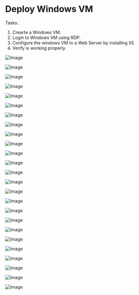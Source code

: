 # Deploy Windows VM #
Tasks:
1. Crearte a Windows VM.
2. Login to Windows VM using RDP.
3. Configure the windows VM to a Web Server by installing IIS
4. Verify is working properly.
   
![Image](https://github.com/user-attachments/assets/f79b1f0a-2817-4eb1-b8ba-2052e747bc2b)

![Image](https://github.com/user-attachments/assets/79f347b3-c1c4-4016-8c87-12f0a1307ad2)

![Image](https://github.com/user-attachments/assets/16b3c91a-fb1d-4b41-9963-0461550770bb)

![Image](https://github.com/user-attachments/assets/b9b36d8e-e0d2-4fd7-b057-53b26ced008e)

![Image](https://github.com/user-attachments/assets/0f091634-1dab-49d0-acd1-ab6dfd74f151)

![Image](https://github.com/user-attachments/assets/9bedc2f0-0ead-48ad-ab5c-52d854f1034f)

![Image](https://github.com/user-attachments/assets/271f08dd-76e4-42b3-9d5a-f043c67910ac)

![Image](https://github.com/user-attachments/assets/8487e44c-04e2-43e1-9af3-2576a9bd34d9)

![Image](https://github.com/user-attachments/assets/2e91c249-c426-4ac3-88ca-b0f0814c18cc)

![Image](https://github.com/user-attachments/assets/56a0f204-85c3-4b71-91ad-e3a4d55ac192)

![Image](https://github.com/user-attachments/assets/e33566e2-65f6-4bb6-95ee-c0dda4435fc3)

![Image](https://github.com/user-attachments/assets/8621692b-05bb-4f30-80fb-1bf431d4f395)

![Image](https://github.com/user-attachments/assets/9bb06a26-3bcc-44e8-9ad4-3ab228b2f90e)

![Image](https://github.com/user-attachments/assets/fe7ec9d4-677b-4435-9e70-53c13cf183db)

![Image](https://github.com/user-attachments/assets/db005133-1dad-4dbc-aadd-c4531aed5b8e)

![Image](https://github.com/user-attachments/assets/072bd9f1-a293-46e0-bb5a-a4c3ccad27ce)

![Image](https://github.com/user-attachments/assets/4fa48406-6698-4737-b7f0-493e0039af51)

![Image](https://github.com/user-attachments/assets/23075b4d-bd49-46dc-914f-e04726645682)

![Image](https://github.com/user-attachments/assets/73871ab5-093e-47fc-a1d7-bc486dd6d30a)

![Image](https://github.com/user-attachments/assets/1dd8ae8a-0d05-48dd-88f7-6e8f5507ab88)

![Image](https://github.com/user-attachments/assets/dc4bd56e-bec5-41f4-8674-45b39edd1e60)

![Image](https://github.com/user-attachments/assets/8cc796f5-bf9b-4863-90b2-f6d24e933e58)

![Image](https://github.com/user-attachments/assets/ccf843e7-00e1-4aad-be59-f338405ef5c3)

![Image](https://github.com/user-attachments/assets/635659dc-fbef-45ac-a53b-b67c38f1cad5)

![Image](https://github.com/user-attachments/assets/828389d4-c899-44ae-b8ee-51e26f3c5b16)


